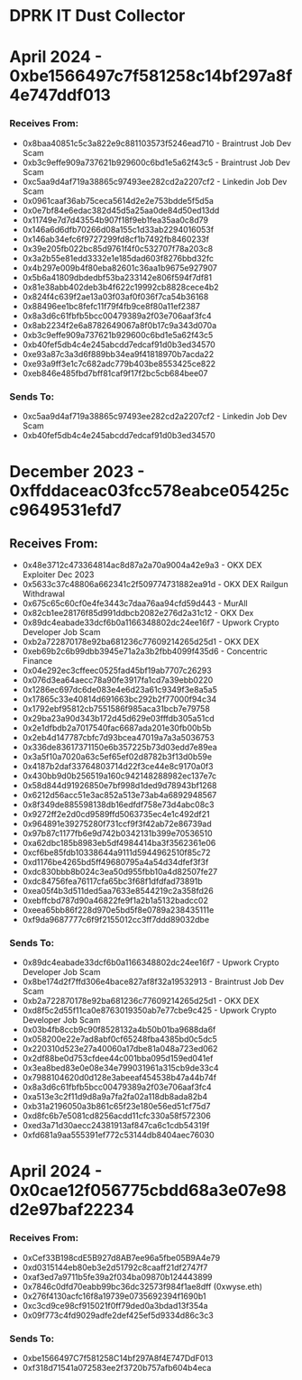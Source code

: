 # DPRK IT Dust Collector


# April 2024 - 0xbe1566497c7f581258c14bf297a8f4e747ddf013

### Receives From:

- 0x8baa40851c5c3a822e9c881103573f5246ead710 - Braintrust Job Dev Scam
- 0xb3c9effe909a737621b929600c6bd1e5a62f43c5 - Braintrust Job Dev Scam
- 0xc5aa9d4af719a38865c97493ee282cd2a2207cf2 - Linkedin Job Dev Scam
- 0x0961caaf36ab75ceca5614d2e2e753bdde5f5d5a
- 0x0e7bf84e6edac382d45d5a25aa0de84d50ed13dd
- 0x11749e7d7d43554b907f18f9eb1fea35aa0c8d79
- 0x146a6d6dfb70266d08a155c1d33ab2294016053f
- 0x146ab34efc6f9727299fd8cf1b7492fb8460233f
- 0x39e205fb022bc85d9761f4f0c532707f78a203c8
- 0x3a2b55e81edd3332e1e185dad603f8276bbd32fc
- 0x4b297e009b4f80eba82601c36aa1b9675e927907
- 0x5b6a41809dbdedbf53ba233142e806f594f7df81
- 0x81e38abb402deb3b4f622c19992cb8828cece4b2
- 0x824f4c639f2ae13a03f03af0f036f7ca54b36168
- 0x88496ee1bc8fefc11f79f4fb9ce8f80a11ef2387
- 0x8a3d6c61fbfb5bcc00479389a2f03e706aaf3fc4
- 0x8ab2234f2e6a8782649067a8f0b17c9a343d070a
- 0xb3c9effe909a737621b929600c6bd1e5a62f43c5
- 0xb40fef5db4c4e245abcdd7edcaf91d0b3ed34570
- 0xe93a87c3a3d6f889bb34ea9f41818970b7acda22
- 0xe93a9ff3e1c7c682adc779b403be8553425ce822
- 0xeb846e485fbd7bff81caf9f17f2bc5cb684bee07

### Sends To:
- 0xc5aa9d4af719a38865c97493ee282cd2a2207cf2 - Linkedin Job Dev Scam
- 0xb40fef5db4c4e245abcdd7edcaf91d0b3ed34570

  



# December 2023 - 0xffddaceac03fcc578eabce05425cc9649531efd7

## Receives From:
- 0x48e3712c473364814ac8d87a2a70a9004a42e9a3 - OKX DEX Exploiter Dec 2023 
- 0x5633c37c48806a662341c2f509774731882ea91d - OKX DEX Railgun Withdrawal
- 0x675c65c60cf0e4fe3443c7daa76aa94cfd59d443 - MurAll
- 0x82cb1ee28176f85d991ddbcb2082e276d2a31c12 - OKX Dex
- 0x89dc4eabade33dcf6b0a1166348802dc24ee16f7 - Upwork Crypto Developer Job Scam 
- 0xb2a722870178e92ba681236c77609214265d25d1 - OKX DEX
- 0xeb69b2c6b99dbb3945e71a2a3b2fbb4099f435d6 - Concentric Finance
- 0x04e292ec3cffeec0525fad45bf19ab7707c26293
- 0x076d3ea64aecc78a90fe3917fa1cd7a39ebb0220
- 0x1286ec697dc6de083e4e6d23a61c9349f3e8a5a5
- 0x17865c33e40814d691663bc292b2f77000f94c34
- 0x1792ebf95812cb7551586f985aca31bcb7e79758
- 0x29ba23a90d343b172d45d629e03fffdb305a51cd
- 0x2e1dfbdb2a7017540fac6687ada201e30fb00b5b
- 0x2eb4d147787cbfc7d93bcea47019a7a3a5036753
- 0x336de83617371150e6b357225b73d03edd7e89ea
- 0x3a5f10a7020a63c5ef65ef02d8782b3f13d0b59e
- 0x4187b2daf33764803714d22f3ce44e8c9170a0f3
- 0x430bb9d0b256519a160c942148288982ec137e7c
- 0x58d844d91926850e7bf998d1ded9d78943bf1268
- 0x6212d56acc51e3ac852a513e73ab4a6892948567
- 0x8f349de885598138db16edfdf758e73d4abc08c3
- 0x9272ff2e2d0cd9589ffd5063735ec4e1c492df21
- 0x964891e39275280f731ccf9f3f42ab72e86739ad
- 0x97b87c1177fb6e9d742b0342131b399e70536510
- 0xa62dbc185b8983eb5df4984414ba3f3562361e06
- 0xcf6be85fdb10338644a9111d5944962510f85c72
- 0xd1176be4265bd5ff49680795a4a54d34dfef3f3f
- 0xdc830bbb8b024c3ea50d955fbb10a4d82507fe27
- 0xdc84756fea76117cfa65bc3f68f1dfdfad73891b
- 0xea05f4b3d511ded5aa7633e8544219c2a358fd26
- 0xebffcbd787d90a46822fe9f1a2b1a5132badcc02
- 0xeea65bb86f228d970e5bd5f8e0789a238435111e
- 0xf9da9687777c6f9f2155012cc3ff7ddd89032dbe

### Sends To:
- 0x89dc4eabade33dcf6b0a1166348802dc24ee16f7 - Upwork Crypto Developer Job Scam 
- 0x8be174d2f7ffd306e4bace827af8f32a19532913 - Braintrust Job Dev Scam
- 0xb2a722870178e92ba681236c77609214265d25d1 - OKX DEX
- 0xd8f5c2d55f11ca0e8763019350ab7e77cbe9c425 - Upwork Crypto Developer Job Scam 
- 0x03b4fb8ccb9c90f8528132a4b50b01ba9688da6f
- 0x058200e22e7ad8abf0cf65248fba4385bd0c5dc5
- 0x220310d523e27a40060a17dbe81a048a723ed062
- 0x2df88be0d753cfdee44c001bba095d159ed041ef
- 0x3ea8bed83e0e08e34e799031961a315cb9de33c4
- 0x7988104620d0d128e3abeeaf454538b47a44b74f
- 0x8a3d6c61fbfb5bcc00479389a2f03e706aaf3fc4
- 0xa513e3c2f11d9d8a9a7fa2fa02a118db8ada82b4
- 0xb31a2196050a3b861c65f23e180e56ed51cf75d7
- 0xd8fc6b7e5081cd8256acdd11cfc330a58f572306
- 0xed3a71d30aecc24381913af847ca6c1cdb54319f
- 0xfd681a9aa555391ef772c53144db8404aec76030






# April 2024 - 0x0cae12f056775cbdd68a3e07e98d2e97baf22234

### Receives From:
- 0xCef33B198cdE5B927d8AB7ee96a5fbe05B9A4e79
- 0xd0315144eb80eb3e2d51792c8caaff21df2747f7
- 0xaf3ed7a9711b5fe39a2f034ba09870b124443899
- 0x7846c0dfd70eabb99bc36dc32573f984f1ae8dff (0xwyse.eth)
- 0x276f4130acfc16f8a19739e0735692394f1690b1
- 0xc3cd9ce98cf915021f0ff79ded0a3bdad13f354a
- 0x09f773c4fd9029adfe2def425ef5d9334d86c3c3

### Sends To:
- 0xbe1566497C7f581258C14bf297A8f4E747DdF013
- 0xf318d71541a072583ee2f3720b757afb604b4eca